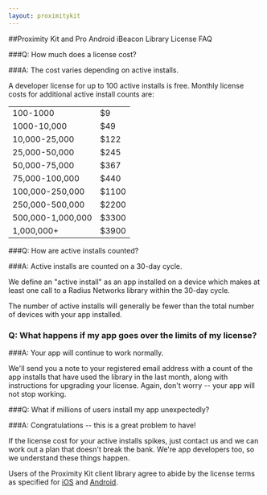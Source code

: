 ```yaml
---
layout: proximitykit
---
```


##Proximity Kit and Pro Android iBeacon Library License FAQ

###Q: How much does a license cost?

###A: The cost varies depending on active installs.

A developer license for up to 100 active installs is free.  Monthly license costs for additional active install counts are:

<table>
<tr><td>100-1000</td><td>$9</td></tr>
<tr><td>1000-10,000</td><td>$49</td></tr>
<tr><td>10,000-25,000</td><td>$122</td></tr>
<tr><td>25,000-50,000</td><td>$245</td></tr>
<tr><td>50,000-75,000</td><td>$367</td></tr>
<tr><td>75,000-100,000</td><td>$440</td></tr>
<tr><td>100,000-250,000</td><td>$1100</td></tr>
<tr><td>250,000-500,000</td><td>$2200</td></tr>
<tr><td>500,000-1,000,000</td><td>$3300</td></tr>
<tr><td>1,000,000+</td><td>$3900</td></tr>
</table>

###Q: How are active installs counted?

###A: Active installs are counted on a 30-day cycle.

We define an "active install" as an app installed on a device which makes at least one call to a Radius Networks library within the 30-day cycle.

The number of active installs will generally be fewer than the total number of devices with your app installed.

### Q: What happens if my app goes over the limits of my license?

###A: Your app will continue to work normally.

We'll send you a note to your registered email address with a count of the app installs that have used the library in the last month,
along with instructions for upgrading your license.  Again, don't worry -- your app will not stop working.

###Q: What if millions of users install my app unexpectedly?

###A: Congratulations -- this is a great problem to have!

If the license cost for your active installs spikes, just contact us and we can work out a plan that doesn't break the bank.  We're app developers too, so
we understand these things happen.

Users of the Proximity Kit client library agree to abide by the license terms as specified for [iOS](proximity-kit-ios-license.txt) and [Android](proximity-kit-android-license.txt).
